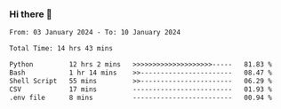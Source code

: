 ### Hi there 👋

<!--
**ututono/ututono** is a ✨ _special_ ✨ repository because its `README.md` (this file) appears on your GitHub profile.

Here are some ideas to get you started:

- 🔭 I’m currently working on ...
- 🌱 I’m currently learning ...
- 👯 I’m looking to collaborate on ...
- 🤔 I’m looking for help with ...
- 💬 Ask me about ...
- 📫 How to reach me: ...
- 😄 Pronouns: ...
- ⚡ Fun fact: ...
-->



<!--START_SECTION:waka-->

```txt
From: 03 January 2024 - To: 10 January 2024

Total Time: 14 hrs 43 mins

Python         12 hrs 2 mins   >>>>>>>>>>>>>>>>>>>>-----   81.83 %
Bash           1 hr 14 mins    >>-----------------------   08.47 %
Shell Script   55 mins         >>-----------------------   06.29 %
CSV            17 mins         -------------------------   01.93 %
.env file      8 mins          -------------------------   00.94 %
```

<!--END_SECTION:waka-->
